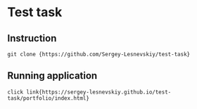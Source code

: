 
# Test task

## Instruction

```
git clone {https://github.com/Sergey-Lesnevskiy/test-task}
```

## Running application

```
click link{https://sergey-lesnevskiy.github.io/test-task/portfolio/index.html}
```

